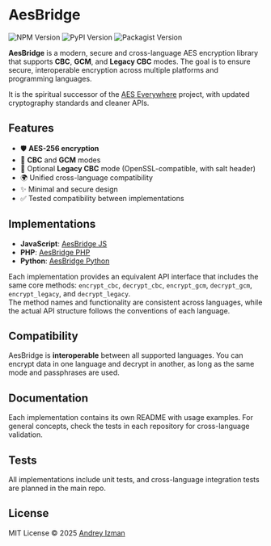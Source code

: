 # AesBridge

![NPM Version](https://img.shields.io/npm/v/aes-bridge.svg)
![PyPI Version](https://img.shields.io/pypi/v/aes-bridge.svg)
![Packagist Version](https://img.shields.io/packagist/v/mervick/aes-bridge.svg)


**AesBridge** is a modern, secure and cross-language AES encryption library that supports **CBC**, **GCM**, and **Legacy CBC** modes.
The goal is to ensure secure, interoperable encryption across multiple platforms and programming languages.

It is the spiritual successor of the [AES Everywhere](https://github.com/mervick/aes-everywhere-legacy) project, with updated cryptography standards and cleaner APIs.

## Features

* 🛡️ **AES-256 encryption**
* 🔐 **CBC** and **GCM** modes
* 🧪 Optional **Legacy CBC** mode (OpenSSL-compatible, with salt header)
* 🌍 Unified cross-language compatibility
* ✨ Minimal and secure design
* ✅ Tested compatibility between implementations


## Implementations

* **JavaScript**: [AesBridge JS](https://github.com/mervick/aes-bridge-js)
* **PHP**: [AesBridge PHP](https://github.com/mervick/aes-bridge-php)
* **Python**: [AesBridge Python](https://github.com/mervick/aes-bridge-python)


Each implementation provides an equivalent API interface that includes the same core methods: `encrypt_cbc`, `decrypt_cbc`, `encrypt_gcm`, `decrypt_gcm`, `encrypt_legacy`, and `decrypt_legacy`.  
The method names and functionality are consistent across languages, while the actual API structure follows the conventions of each language.

## Compatibility

AesBridge is **interoperable** between all supported languages. You can encrypt data in one language and decrypt in another, as long as the same mode and passphrases are used.

## Documentation

Each implementation contains its own README with usage examples.
For general concepts, check the tests in each repository for cross-language validation.

## Tests

All implementations include unit tests, and cross-language integration tests are planned in the main repo.

## License

MIT License © 2025 [Andrey Izman](https://github.com/mervick)

